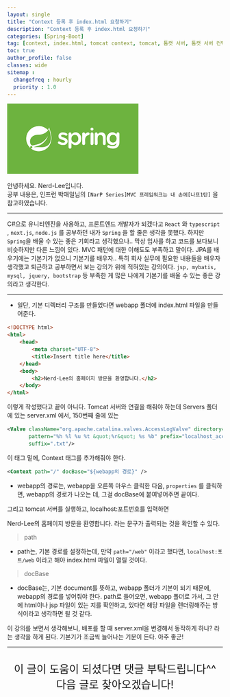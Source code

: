 ```yaml
---
layout: single
title: "Context 등록 후 index.html 요청하기"
description: "Context 등록 후 index.html 요청하기"
categories: [Spring-Boot]
tag: [context, index.html, tomcat context, tomcat, 톰캣 서버, 톰캣 서버 컨텍스트 등록]
toc: true
author_profile: false
classes: wide
sitemap :
  changefreq : hourly
  priority : 1.0
---
```


![](/assets/img/etc/javaspring.png)

안녕하세요. Nerd-Lee입니다.<br>
공부 내용은, 인프런 박매일님의
`[NarP Series]MVC 프레임워크는 내 손에[나프1탄]` 을 참고하였습니다.

---

C#으로 유니티엔진을 사용하고, 프론트엔드 개발자가 되겠다고
`React` 와 `typescript` , `next.js`, `node.js` 를 공부하던 내가
`Spring` 을 할 줄은 생각을 못했다. 
하지만 `Spring`을 배울 수 있는 좋은 기회라고 생각했으나..
막상 입사를 하고 코드를 보다보니 비슷하지만 다른 느낌이 있다.
MVC 패턴에 대한 이해도도 부족하고 말이다.
JPA를 배우기에는 기본기가 없으니 기본기를 배우자..
특히 회사 실무에 필요한 내용들을 배우자 생각했고
퇴근하고 공부하면서 보는 강의가 위에 적혀있는 강의이다.
`jsp, mybatis, mysql, jquery, bootstrap` 등 부족한 게 많은 나에게 기본기를 배울 수 있는 좋은 강의라고 생각한다.

---

- 일단, 기본 디렉터리 구조를 만들었다면 webapp 폴더에 index.html 파일을 만들어준다.

```html
<!DOCTYPE html>
<html>
	<head>
		<meta charset="UTF-8">
		<title>Insert title here</title>
	</head>
	<body>
		<h2>Nerd-Lee의 홈페이지 방문을 환영합니다.</h2>
	</body>
</html>
```

이렇게 작성했다고 끝이 아니다. Tomcat 서버와 연결을 해줘야 하는데
Servers 폴더에 있는 server.xml 에서, 150번째 줄에 있는
```xml
<Valve className="org.apache.catalina.valves.AccessLogValve" directory="logs" 
       pattern="%h %l %u %t &quot;%r&quot; %s %b" prefix="localhost_access_log" 
       suffix=".txt"/>
```
이 태그 밑에, Context 태그를 추가해줘야 한다.

```xml
<Context path="/" docBase="${webapp의 경로}" />
```

- webapp의 경로는, webapp을 오른쪽 마우스 클릭한 다음, `properties` 를 클릭하면, webapp의 경로가 나오는 데, 그걸 docBase에 붙여넣어주면 끝이다.

그리고 tomcat 서버를 실행하고, localhost:포트번호를 입력하면

Nerd-Lee의 홈페이지 방문을 환영합니다. 라는 문구가 출력되는 것을 확인할 수 있다.

> path

- path는, 기본 경로를 설정하는데, 만약 `path="/web"` 이라고 했다면, `localhost:포트/web` 이라고 해야 index.html 파일이 열릴 것이다.

> docBase

- docBase는, 기본 document를 뜻하고, webapp 폴더가 기본이 되기 때문에, webapp의 경로를 넣어줘야 한다. path로 들어오면, webapp 폴더로 가서, 그 안에 html이나 jsp 파일이 있는 지를 확인하고, 있다면 해당 파일을 렌더링해주는 방식이라고 생각하면 될 것 같다.


이 강의를 보면서 생각해보니, 배포를 할 때 server.xml을 변경해서 동작하게 하나? 라는 생각을 하게 된다. 기본기가 조금씩 늘어나는 기분이 든다. 아주 좋군!

---

<br>

<div style="font-size:25px; text-align:center">
이 글이 도움이 되셨다면 댓글 부탁드립니다^^<br>
다음 글로 찾아오겠습니다!

</div>
